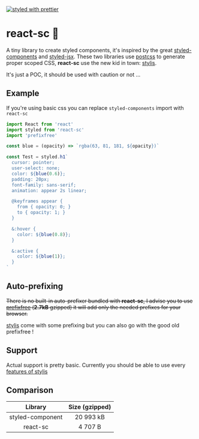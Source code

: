 [![styled with prettier](https://img.shields.io/badge/styled_with-prettier-ff69b4.svg)](https://github.com/prettier/prettier)

# react-sc 🎨
A tiny library to create styled components, it's inspired by the great [styled-components](https://github.com/styled-components/styled-components) and [styled-jsx](https://github.com/zeit/styled-jsx). These two libraries use [postcss](https://github.com/postcss/postcss) to generate proper scoped CSS, **react-sc** use the new kid in town: [stylis](https://github.com/thysultan/stylis.js).

It's just a POC, it should be used with caution or not ...

## Example

If you're using basic css you can replace `styled-components` import with `react-sc`

```js
import React from 'react'
import styled from 'react-sc'
import 'prefixfree'

const blue = (opacity) => `rgba(63, 81, 181, ${opacity})`

const Test = styled.h1`
  cursor: pointer;
  user-select: none;
  color: ${blue(0.6)};
  padding: 20px;
  font-family: sans-serif;
  animation: appear 2s linear;

  @keyframes appear {
    from { opacity: 0; }
    to { opacity: 1; }
  }

  &:hover {
    color: ${blue(0.8)};
  }

  &:active {
    color: ${blue(1)};
  }
`
```

## Auto-prefixing

~~There is no built-in auto-prefixer bundled with **react-sc**, I advise you to use [prefixfree](https://github.com/LeaVerou/prefixfree) (**2.7kB** gzipped) it will add only the needed prefixes for your browser.~~

[stylis](https://github.com/thysultan/stylis.js) come with some prefixing but you can also go with the good old prefixfree !

## Support

Actual support is pretty basic. Currently you should be able to use every [features of stylis](https://github.com/thysultan/stylis.js/blob/master/README.md#features)

## Comparison

|Library              |Size (gzipped)    |
|:-------------------:|:----------------:|
|styled-component     |20 993 kB         |
|react-sc             | 4 707 B          |
